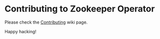 # Contributing to Zookeeper Operator

  Please check the [Contributing](https://github.com/q8s-io/zookeeper-operator-pravega/wiki/Contributing) wiki page.

  Happy hacking!

